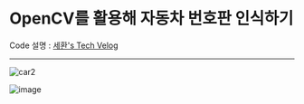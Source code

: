 # OpenCV를 활용해 자동차 번호판 인식하기

Code 설명 : [세환's Tech Velog](https://velog.io/@mactto3487/%ED%94%84%EB%A1%9C%EC%A0%9D%ED%8A%B8-OpenCV-%EC%9E%90%EB%8F%99%EC%B0%A8-%EB%B2%88%ED%98%B8%ED%8C%90-%EC%9D%B8%EC%8B%9D)

---

![car2](https://user-images.githubusercontent.com/64149514/103666377-e7b5e880-4fb7-11eb-9e1f-8a06f20b7335.png)

![image](https://user-images.githubusercontent.com/64149514/103666314-d4a31880-4fb7-11eb-9223-484e4dae6d94.png)
